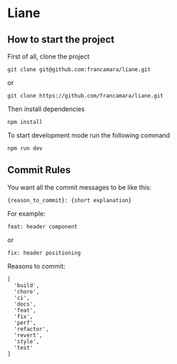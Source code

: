 # Liane

## How to start the project

First of all, clone the project

```
git clone git@github.com:francamara/liane.git
```
or 
```
git clone https://github.com/francamara/liane.git
```

Then install dependencies
```
npm install
```

To start development mode run the following command
```
npm run dev
```

## Commit Rules
You want all the commit messages to be like this:

```
{reason_to_commit}: {short explanation}
```
For example:
```
feat: header component
```
or
```
fix: header positioning
```

Reasons to commit:

```
[
  'build',
  'chore',
  'ci',
  'docs',
  'feat',
  'fix',
  'perf',
  'refactor',
  'revert',
  'style',
  'test'
]
```